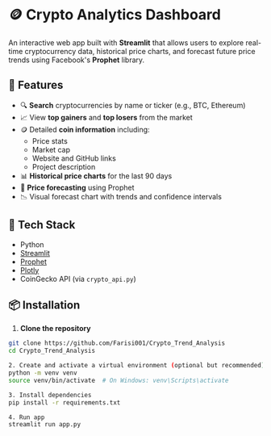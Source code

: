 # 🪙 Crypto Analytics Dashboard

An interactive web app built with **Streamlit** that allows users to explore real-time cryptocurrency data, historical price charts, and forecast future price trends using Facebook's **Prophet** library.

## 🚀 Features

- 🔍 **Search** cryptocurrencies by name or ticker (e.g., BTC, Ethereum)
- 📈 View **top gainers** and **top losers** from the market
- 🪙 Detailed **coin information** including:
  - Price stats
  - Market cap
  - Website and GitHub links
  - Project description
- 📊 **Historical price charts** for the last 90 days
- 🔮 **Price forecasting** using Prophet
- 📉 Visual forecast chart with trends and confidence intervals

## 🧰 Tech Stack

- Python
- [Streamlit](https://streamlit.io/)
- [Prophet](https://facebook.github.io/prophet/)
- [Plotly](https://plotly.com/python/)
- CoinGecko API (via `crypto_api.py`)

## 📦 Installation

1. **Clone the repository**

```bash
git clone https://github.com/Farisi001/Crypto_Trend_Analysis
cd Crypto_Trend_Analysis

2. Create and activate a virtual environment (optional but recommended)
python -m venv venv
source venv/bin/activate  # On Windows: venv\Scripts\activate

3. Install dependencies
pip install -r requirements.txt

4. Run app
streamlit run app.py

